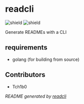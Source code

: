 # readcli

![shield](https://img.shields.io/github/license/Tch1b0/readcli) ![shield](https://img.shields.io/github/issues/Tch1b0/readcli)

Generate READMEs with a CLI

## requirements

-   golang (for building from source)

## Contributors

-   Tch1b0

_README generated by [readcli](https://github.com/Tch1b0/readcli)_
